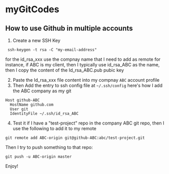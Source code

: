 # myGitCodes
## How to use Github in multiple accounts
1. Create a new SSH Key
```
 ssh-keygen -t rsa -C "my-email-address"
```
for the id_rsa_xxx use the compnay name that I need to add as remote for instance, if ABC is my client, then I typically use id_rsa_ABC as the name, then I copy the content of the Id_rsa_ABC.pub pubic key

2. Paste the Id_rsa_xxx file content into my compnay `ABC` account profile
3. Then Add the entry to ssh config file at `~/.ssh/config`
here's how I add the ABC company as my git 
```
Host github-ABC
  HostName github.com
  User git
  IdentityFile ~/.ssh/id_rsa_ABC
```

4. Test it
if I have a "test-project" repo in the company ABC git repo, then I use the following to add it to my remote 

```
git remote add ABC-origin git@github-ABC:abc/test-project.git

```

Then I try to push something to that repo:

```
git push -u ABC-origin master
```

Enjoy! 
